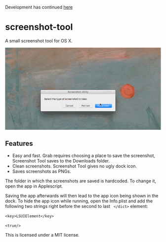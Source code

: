 Development has continued [here](https://github.com/linusbobcat/Screenshot-Utility)

# screenshot-tool

A small screenshot tool for OS X.

![](https://github.com/cozycatfish/screenshot-tool/raw/master/desktop.gif)

## Features

- Easy and fast. Grab requires choosing a place to save the screenshot, Screenshot Tool saves to the Downloads folder.
- Clean screenshots. Screenshot Tool gives no ugly dock icon.
- Saves screenshots as PNGs.

The folder in which the screenshots are saved is hardcoded. To change it, open the app in Applescript.

Saving the app afterwards will then lead to the app icon being shown in the dock. To hide the app icon while running, open the Info.plist and add the following two strings right before the second to last ` </dict>` element:

`<key>LSUIElement</key>`

`<true/>`

This is licensed under a MIT license.
